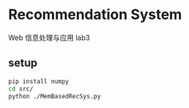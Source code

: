 # Recommendation System
Web 信息处理与应用 lab3

## setup
```bash
pip install numpy
cd src/
python ./MemBasedRecSys.py
```
